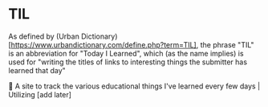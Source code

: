 # TIL
As defined by (Urban Dictionary) [https://www.urbandictionary.com/define.php?term=TIL], the phrase "TIL" is an abbreviation for "Today I Learned", which (as the name implies) is used for "writing the titles of links to interesting things the submitter has learned that day"

🧠 A site to track the various educational things I've learned every few days | Utilizing [add later]
